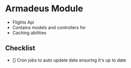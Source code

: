 # Armadeus Module

- Flights Api
- Contains models and controllers for 
- Caching abilities

## Checklist

- [] Cron jobs to auto update data ensuring it's up to date